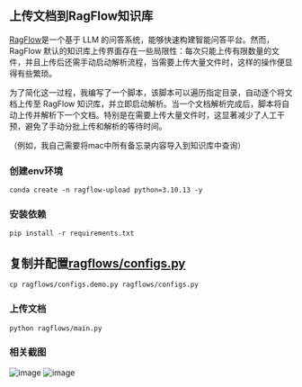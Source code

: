 ## 上传文档到RagFlow知识库
[RagFlow](https://github.com/infiniflow/ragflow)是一个基于 LLM 的问答系统，能够快速构建智能问答平台。然而，RagFlow 默认的知识库上传界面存在一些局限性：每次只能上传有限数量的文件，并且上传后还需手动启动解析流程，当需要上传大量文件时，这样的操作便显得有些繁琐。

为了简化这一过程，我编写了一个脚本，该脚本可以遍历指定目录，自动逐个将文档上传至 RagFlow 知识库，并立即启动解析。当一个文档解析完成后，脚本将自动上传并解析下一个文档。特别是在需要上传大量文件时，这显著减少了人工干预，避免了手动分批上传和解析的等待时间。

（例如，我自己需要将mac中所有备忘录内容导入到知识库中查询）

### 创建env环境
```shell
conda create -n ragflow-upload python=3.10.13 -y
```

### 安装依赖
```shell
pip install -r requirements.txt
```

## 复制并配置[ragflows/configs.py](ragflows/configs.py)
```shell
cp ragflows/configs.demo.py ragflows/configs.py
```

### 上传文档
```shell
python ragflows/main.py
```

### 相关截图
![image](https://github.com/user-attachments/assets/13c93d4a-66fd-4083-ab2c-75c93ef94ab0)
![image](https://github.com/user-attachments/assets/aad9dfb0-3231-4b33-8768-08a2d99cf47e)

